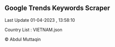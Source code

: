 

## Google Trends Keywords Scraper 
 
Last Update 01-04-2023 , 13:58:10

Country List :
VIETNAM.json



© Abdul Muttaqin 
